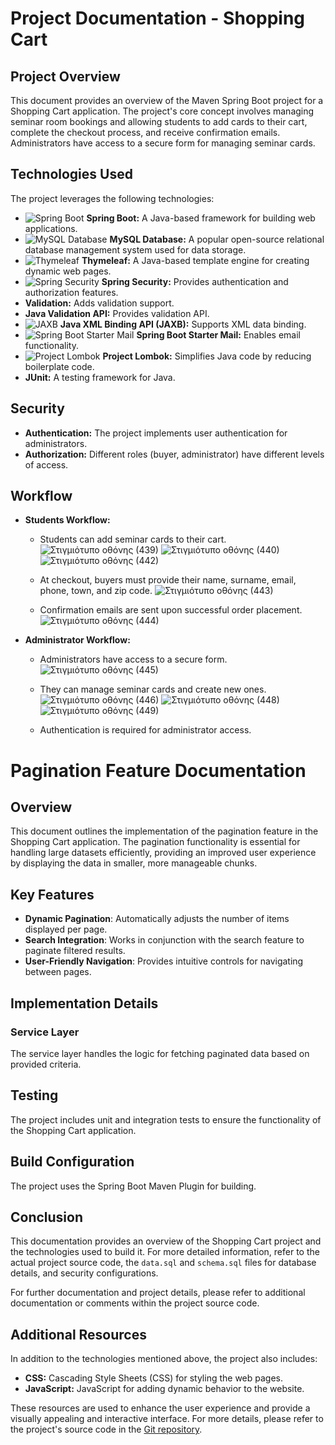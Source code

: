 # Project Documentation - Shopping Cart

## Project Overview

This document provides an overview of the Maven Spring Boot project for a Shopping Cart application. The project's core concept involves managing seminar room bookings and allowing students to add cards to their cart, complete the checkout process, and receive confirmation emails. Administrators have access to a secure form for managing seminar cards.

## Technologies Used

The project leverages the following technologies:

- ![Spring Boot](https://img.icons8.com/color/48/000000/spring-logo.png) **Spring Boot:** A Java-based framework for building web applications.
- ![MySQL Database](https://img.icons8.com/color/48/000000/mysql-logo.png) **MySQL Database:** A popular open-source relational database management system used for data storage.
- ![Thymeleaf](https://img.icons8.com/color/48/000000/thymeleaf.png) **Thymeleaf:** A Java-based template engine for creating dynamic web pages.
- ![Spring Security](https://img.icons8.com/color/48/000000/lock.png) **Spring Security:** Provides authentication and authorization features.
-  **Validation:** Adds validation support.
- **Java Validation API:** Provides validation API.
- ![JAXB](https://img.icons8.com/color/48/000000/xml-file.png) **Java XML Binding API (JAXB):** Supports XML data binding.
- ![Spring Boot Starter Mail](https://img.icons8.com/color/48/000000/email.png) **Spring Boot Starter Mail:** Enables email functionality.
- ![Project Lombok](https://img.icons8.com/color/48/000000/l.png) **Project Lombok:** Simplifies Java code by reducing boilerplate code.
-  **JUnit:** A testing framework for Java.


## Security

- **Authentication:** The project implements user authentication for administrators.
- **Authorization:** Different roles (buyer, administrator) have different levels of access.

## Workflow

- **Students Workflow:**
  - Students can add seminar cards to their cart.
   ![Στιγμιότυπο οθόνης (439)](https://github.com/billmazio/shopping-cart/assets/116730698/9ec6bb81-3618-41aa-a347-c8f1f4a9dbcd)
   ![Στιγμιότυπο οθόνης (440)](https://github.com/billmazio/shopping-cart/assets/116730698/78646935-ce1a-4a4a-a3f1-ed20a20b845b)
   ![Στιγμιότυπο οθόνης (442)](https://github.com/billmazio/shopping-cart/assets/116730698/fd20f4fc-f43c-4e9b-addb-391d7825ec82)

  - At checkout, buyers must provide their name, surname, email, phone, town, and zip code.
    ![Στιγμιότυπο οθόνης (443)](https://github.com/billmazio/shopping-cart/assets/116730698/41fb2424-f2c7-4ed7-ad2d-1415a5149f3c)

  - Confirmation emails are sent upon successful order placement.
  ![Στιγμιότυπο οθόνης (444)](https://github.com/billmazio/shopping-cart/assets/116730698/5410ea05-43bf-4809-b16d-ae2efcacccb1)

- **Administrator Workflow:**
  - Administrators have access to a secure form.
  ![Στιγμιότυπο οθόνης (445)](https://github.com/billmazio/shopping-cart/assets/116730698/0d8b103b-377e-4a0b-a703-ad2935ae5839)

  - They can manage seminar cards and create new ones.
    ![Στιγμιότυπο οθόνης (446)](https://github.com/billmazio/shopping-cart/assets/116730698/f2e5fe5b-d7f0-4c19-bc99-fa246f452592)
    ![Στιγμιότυπο οθόνης (448)](https://github.com/billmazio/shopping-cart/assets/116730698/79b6e24f-663b-47d5-96f7-284934544765)
    ![Στιγμιότυπο οθόνης (449)](https://github.com/billmazio/shopping-cart/assets/116730698/5554247a-63ba-4244-83b3-bd4dbf88913a)
  - Authentication is required for administrator access.

# Pagination Feature Documentation

## Overview
This document outlines the implementation of the pagination feature in the Shopping Cart application. The pagination functionality is essential for handling large datasets efficiently, providing an improved user experience by displaying the data in smaller, more manageable chunks.

## Key Features
- **Dynamic Pagination**: Automatically adjusts the number of items displayed per page.
- **Search Integration**: Works in conjunction with the search feature to paginate filtered results.
- **User-Friendly Navigation**: Provides intuitive controls for navigating between pages.

## Implementation Details

### Service Layer
The service layer handles the logic for fetching paginated data based on provided criteria.

## Testing

The project includes unit and integration tests to ensure the functionality of the Shopping Cart application.

## Build Configuration

The project uses the Spring Boot Maven Plugin for building.

## Conclusion

This documentation provides an overview of the Shopping Cart project and the technologies used to build it. For more detailed information, refer to the actual project source code, the `data.sql` and `schema.sql` files for database details, and security configurations.

For further documentation and project details, please refer to additional documentation or comments within the project source code.
## Additional Resources

In addition to the technologies mentioned above, the project also includes:

- **CSS:** Cascading Style Sheets (CSS) for styling the web pages.
- **JavaScript:** JavaScript for adding dynamic behavior to the website.

These resources are used to enhance the user experience and provide a visually appealing and interactive interface. For more details, please refer to the project's source code in the [Git repository](https://github.com/billmazio/shopping-cart.git).
